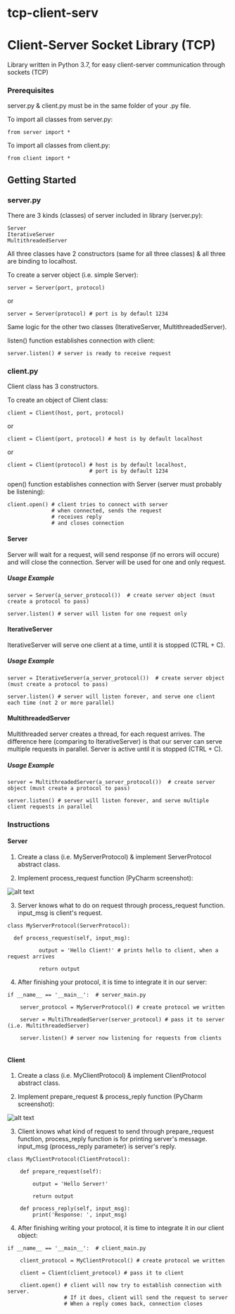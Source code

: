 # tcp-client-serv


# Client-Server Socket Library (TCP)

Library written in Python 3.7, for easy client-server communication through sockets (TCP)

### Prerequisites

server.py & client.py must be in the same folder of your .py file.

To import all classes from server.py:

```
from server import *
```

To import all classes from client.py:

```
from client import *
```

## Getting Started

### server.py

There are 3 kinds (classes) of server included in library (server.py):

```
Server
IterativeServer
MultithreadedServer
```

All three classes have 2 constructors (same for all three classes) & all three are binding to localhost.

To create a server object (i.e. simple Server):

```
server = Server(port, protocol)
```
or
```
server = Server(protocol) # port is by default 1234
```

Same logic for the other two classes (IterativeServer, MultithreadedServer).

listen() function establishes connection with client:

```
server.listen() # server is ready to receive request
```

### client.py

Client class has 3 constructors.

To create an object of Client class:

```
client = Client(host, port, protocol)
```
or
```
client = Client(port, protocol) # host is by default localhost
```
or
```
client = Client(protocol) # host is by default localhost, 
                          # port is by default 1234
```                         

open() function establishes connection with Server (server must probably be listening):

```
client.open() # client tries to connect with server
              # when connected, sends the request
              # receives reply
              # and closes connection
```

#### Server

Server will wait for a request, will send response (if no errors will occure) and will close the connection. Server will be used for one and only request.

##### Usage Example 

```
server = Server(a_server_protocol())  # create server object (must create a protocol to pass)

server.listen() # server will listen for one request only
```

#### IterativeServer

IterativeServer will serve one client at a time, until it is stopped (CTRL + C).

##### Usage Example

```
server = IterativeServer(a_server_protocol())  # create server object (must create a protocol to pass)

server.listen() # server will listen forever, and serve one client each time (not 2 or more parallel)
```
#### MultithreadedServer

Multithreaded server creates a thread, for each request arrives. The difference here (comparing to IterativeServer) is that our server can serve multiple requests in parallel. Server is active until it is stopped (CTRL + C).

##### Usage Example

```
server = MultithreadedServer(a_server_protocol())  # create server object (must create a protocol to pass)

server.listen() # server will listen forever, and serve multiple client requests in parallel
```

### Instructions

#### Server

1. Create a class (i.e. MyServerProtocol) & implement ServerProtocol abstract class.

2. Implement process_request function (PyCharm screenshot):

![alt text](https://i.imgur.com/hHnGStx.png)

3. Server knows what to do on request through process_request function. input_msg is client's request.

```
class MyServerProtocol(ServerProtocol):

  def process_request(self, input_msg):

          output = 'Hello Client!' # prints hello to client, when a request arrives

          return output
```   

4. After finishing 
your protocol, it is time to integrate it in our server:

```
if __name__ == '__main__':  # server_main.py

    server_protocol = MyServerProtocol() # create protocol we written
    
    server = MultiThreadedServer(server_protocol) # pass it to server (i.e. MultithreadedServer)
    
    server.listen() # server now listening for requests from clients
    
```   
#### Client

1. Create a class (i.e. MyClientProtocol) & implement ClientProtocol abstract class.

2. Implement prepare_request & process_reply function (PyCharm screenshot):

![alt text](https://i.imgur.com/MeNGIsc.png)

3. Client knows what kind of request to send through prepare_request function, process_reply function is for printing server's message. input_msg (process_reply parameter) is server's reply.

```
class MyClientProtocol(ClientProtocol):

    def prepare_request(self):

        output = 'Hello Server!'

        return output

    def process_reply(self, input_msg):
        print('Response: ', input_msg)

```   

4. After finishing writing your protocol, it is time to integrate it in our client object:

```
if __name__ == '__main__':  # client_main.py

    client_protocol = MyClientProtocol() # create protocol we written
    
    client = Client(client_protocol) # pass it to client
    
    client.open() # client will now try to establish connection with server. 
                  # If it does, client will send the request to server
                  # When a reply comes back, connection closes
```   
